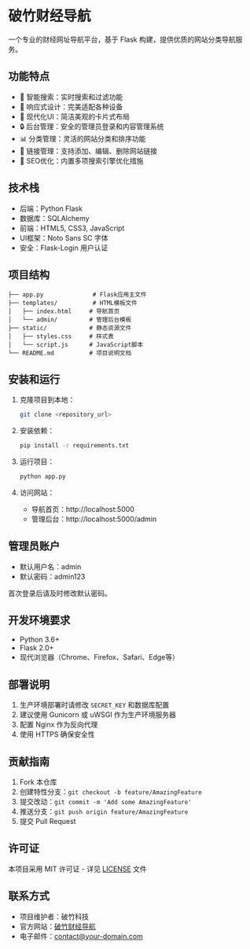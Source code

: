 # 破竹财经导航

一个专业的财经网址导航平台，基于 Flask 构建，提供优质的网站分类导航服务。

## 功能特点

- 🎯 智能搜索：实时搜索和过滤功能
- 📱 响应式设计：完美适配各种设备
- 🎨 现代化UI：简洁美观的卡片式布局
- 🔒 后台管理：安全的管理员登录和内容管理系统
- 📊 分类管理：灵活的网站分类和排序功能
- 🔗 链接管理：支持添加、编辑、删除网站链接
- 🎯 SEO优化：内置多项搜索引擎优化措施

## 技术栈

- 后端：Python Flask
- 数据库：SQLAlchemy
- 前端：HTML5, CSS3, JavaScript
- UI框架：Noto Sans SC 字体
- 安全：Flask-Login 用户认证

## 项目结构

```
├── app.py              # Flask应用主文件
├── templates/          # HTML模板文件
│   ├── index.html     # 导航首页
│   └── admin/         # 管理后台模板
├── static/            # 静态资源文件
│   ├── styles.css     # 样式表
│   └── script.js      # JavaScript脚本
└── README.md          # 项目说明文档
```

## 安装和运行

1. 克隆项目到本地：
   ```bash
   git clone <repository_url>
   ```

2. 安装依赖：
   ```bash
   pip install -r requirements.txt
   ```

3. 运行项目：
   ```bash
   python app.py
   ```

4. 访问网站：
   - 导航首页：http://localhost:5000
   - 管理后台：http://localhost:5000/admin

## 管理员账户

- 默认用户名：admin
- 默认密码：admin123

首次登录后请及时修改默认密码。

## 开发环境要求

- Python 3.6+
- Flask 2.0+
- 现代浏览器（Chrome、Firefox、Safari、Edge等）

## 部署说明

1. 生产环境部署时请修改 `SECRET_KEY` 和数据库配置
2. 建议使用 Gunicorn 或 uWSGI 作为生产环境服务器
3. 配置 Nginx 作为反向代理
4. 使用 HTTPS 确保安全性

## 贡献指南

1. Fork 本仓库
2. 创建特性分支：`git checkout -b feature/AmazingFeature`
3. 提交改动：`git commit -m 'Add some AmazingFeature'`
4. 推送分支：`git push origin feature/AmazingFeature`
5. 提交 Pull Request

## 许可证

本项目采用 MIT 许可证 - 详见 [LICENSE](LICENSE) 文件

## 联系方式

- 项目维护者：破竹科技
- 官方网站：[破竹财经导航](https://your-domain.com)
- 电子邮件：contact@your-domain.com 